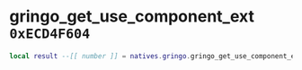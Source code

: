 # gringo_get_use_component_ext `0xECD4F604`

```lua
local result --[[ number ]] = natives.gringo.gringo_get_use_component_ext(_unk0 --[[ number ]], _unk1 --[[ number ]])
```